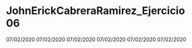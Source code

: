 # JohnErickCabreraRamirez_Ejercicio06
07/02/2020
07/02/2020
07/02/2020
07/02/2020
07/02/2020
07/02/2020
